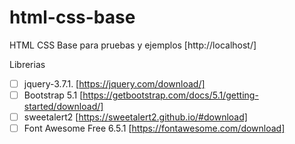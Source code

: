 # html-css-base
HTML CSS Base para pruebas y ejemplos [http://localhost/]

Librerias
- [ ] jquery-3.7.1. [https://jquery.com/download/]
- [ ] Bootstrap 5.1 [https://getbootstrap.com/docs/5.1/getting-started/download/]
- [ ] sweetalert2 [https://sweetalert2.github.io/#download]
- [ ] Font Awesome Free 6.5.1 [https://fontawesome.com/download]

